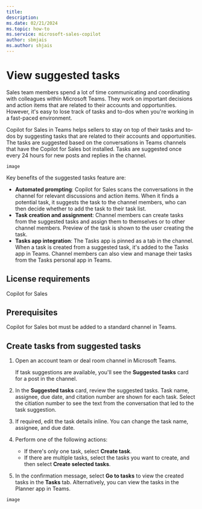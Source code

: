 ```yaml
---
title: 
description: 
ms.date: 02/21/2024
ms.topic: how-to
ms.service: microsoft-sales-copilot
author: sbmjais
ms.author: shjais
---
```


# View suggested tasks

Sales team members spend a lot of time communicating and coordinating with colleagues within Microsoft Teams. They work on important decisions and action items that are related to their accounts and opportunities. However, it's easy to lose track of tasks and to-dos when you're working in a fast-paced environment.

Copilot for Sales in Teams helps sellers to stay on top of their tasks and to-dos by suggesting tasks that are related to their accounts and opportunities. The tasks are suggested based on the conversations in Teams channels that have the Copilot for Sales bot installed. Tasks are suggested once every 24 hours for new posts and replies in the channel.

`image`

Key benefits of the suggested tasks feature are:

- **Automated prompting**: Copilot for Sales scans the conversations in the channel for relevant discussions and action items. When it finds a potential task, it suggests the task to the channel members, who can then decide whether to add the task to their task list.
- **Task creation and assignment**: Channel members can create tasks from the suggested tasks and assign them to themselves or to other channel members. Preview of the task is shown to the user creating the task.
- **Tasks app integration**: The Tasks app is pinned as a tab in the channel. When a task is created from a suggested task, it's added to the Tasks app in Teams. Channel members can also view and manage their tasks from the Tasks personal app in Teams.

## License requirements

Copilot for Sales

## Prerequisites

Copilot for Sales bot must be added to a standard channel in Teams.

## Create tasks from suggested tasks

1. Open an account team or deal room channel in Microsoft Teams. 

    If task suggestions are available, you'll see the **Suggested tasks** card for a post in the channel.

2. In the **Suggested tasks** card, review the suggested tasks. Task name, assignee, due date, and citation number are shown for each task. Select the citiation number to see the text from the conversation that led to the task suggestion.

3. If required, edit the task details inline. You can change the task name, assignee, and due date.

4. Perform one of the following actions:
    - If there's only one task, select **Create task**. 
    - If there are multiple tasks, select the tasks you want to create, and then select **Create selected tasks**.

4. In the confirmation message, select **Go to tasks** to view the created tasks in the **Tasks** tab. Alternatively, you can view the tasks in the Planner app in Teams.

`image`